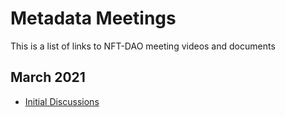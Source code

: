 # Metadata Meetings

This is a list of links to NFT-DAO meeting videos and documents

## March 2021

* [Initial Discussions](2021-03-09-Metadata-github.md)

